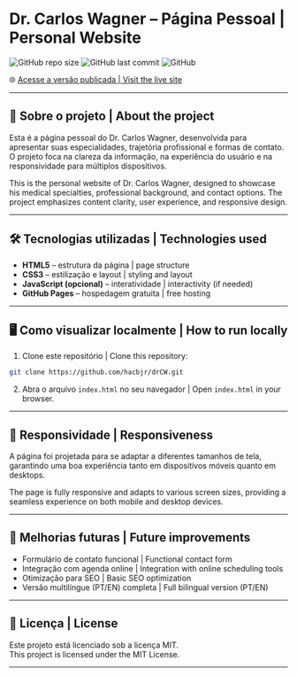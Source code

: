# Dr. Carlos Wagner – Página Pessoal | Personal Website

![GitHub repo size](https://img.shields.io/github/repo-size/hacbjr/drCW)
![GitHub last commit](https://img.shields.io/github/last-commit/hacbjr/drCW)
![GitHub](https://img.shields.io/github/license/hacbjr/drCW)

🌐 [Acesse a versão publicada | Visit the live site](https://hacbjr.github.io/drCW/)

---

## 📌 Sobre o projeto | About the project

Esta é a página pessoal do Dr. Carlos Wagner, desenvolvida para apresentar suas especialidades, trajetória profissional e formas de contato. O projeto foca na clareza da informação, na experiência do usuário e na responsividade para múltiplos dispositivos.

This is the personal website of Dr. Carlos Wagner, designed to showcase his medical specialties, professional background, and contact options. The project emphasizes content clarity, user experience, and responsive design.

---

## 🛠️ Tecnologias utilizadas | Technologies used

- **HTML5** – estrutura da página | page structure  
- **CSS3** – estilização e layout | styling and layout  
- **JavaScript (opcional)** – interatividade | interactivity (if needed)  
- **GitHub Pages** – hospedagem gratuita | free hosting

---

## 🖥️ Como visualizar localmente | How to run locally

1. Clone este repositório | Clone this repository:

```bash
git clone https://github.com/hacbjr/drCW.git
```

2. Abra o arquivo `index.html` no seu navegador | Open `index.html` in your browser.

---

## 📱 Responsividade | Responsiveness

A página foi projetada para se adaptar a diferentes tamanhos de tela, garantindo uma boa experiência tanto em dispositivos móveis quanto em desktops.

The page is fully responsive and adapts to various screen sizes, providing a seamless experience on both mobile and desktop devices.

---

## 🚀 Melhorias futuras | Future improvements

- Formulário de contato funcional | Functional contact form  
- Integração com agenda online | Integration with online scheduling tools  
- Otimização para SEO | Basic SEO optimization  
- Versão multilíngue (PT/EN) completa | Full bilingual version (PT/EN)

---

## 📄 Licença | License

Este projeto está licenciado sob a licença MIT.  
This project is licensed under the MIT License.

---
